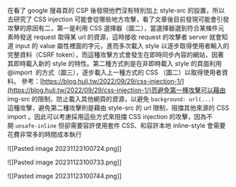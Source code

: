 在看了 google 搜尋頁的 CSP 後發現他們沒有特別加上 style-src 的設置，所以去研究了 CSS injection 可能會從哪些地方攻擊，看了文章後目前發現可能會引發攻擊的原因有二，第一是利用 CSS 選擇器（圖二），當選擇器選到符合某條件元素時發送 request 取得某 url 的資源，這時接收 request 的攻擊者 server 就會知道 input 的 value 屬性裡面的字元，進而多次載入 style 以逐步取得使用者輸入的完整資料（CSRF token），而這種攻擊方式會發生在即時同步內容的網站，因著其即時載入新的 style 的特性。第二種方式則是在非即時載入 style 的頁面利用 @import  的方式（圖三），逐步載入上一種方式的 CSS （圖二）以取得使用者資料。 參考：[https://blog.huli.tw/2022/09/29/css-injection-1/](https://blog.huli.tw/2022/09/29/css-injection-1/)而避免第一種攻擊可以藉由 img-src 的限制，防止載入其他網頁的資源，以避免 `background: url(...)`  
這種攻擊，避免第二種攻擊則是藉由 style-src 的 url 限制，阻擋其他來源的 CSS import 。因此可以考慮採用這些方式來阻擋 CSS injection 的攻擊，因為不開 `unsafe-inline` 但卻需要容許使用套件 CSS、和容許本地 inline-style 會需要花費非常多的時間成本執行



![[Pasted image 20231123100724.png]]

![[Pasted image 20231123100733.png]]

![[Pasted image 20231123100744.png]]

